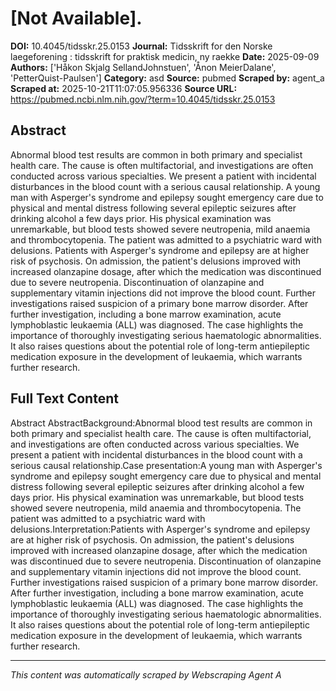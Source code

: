# [Not Available].

**DOI:** 10.4045/tidsskr.25.0153
**Journal:** Tidsskrift for den Norske laegeforening : tidsskrift for praktisk medicin, ny raekke
**Date:** 2025-09-09
**Authors:** ['Håkon Skjalg SellandJohnstuen', 'Ånon MeierDalane', 'PetterQuist-Paulsen']
**Category:** asd
**Source:** pubmed
**Scraped by:** agent_a
**Scraped at:** 2025-10-21T11:07:05.956336
**Source URL:** https://pubmed.ncbi.nlm.nih.gov/?term=10.4045/tidsskr.25.0153

## Abstract

Abnormal blood test results are common in both primary and specialist health care. The cause is often multifactorial, and investigations are often conducted across various specialties. We present a patient with incidental disturbances in the blood count with a serious causal relationship.
A young man with Asperger's syndrome and epilepsy sought emergency care due to physical and mental distress following several epileptic seizures after drinking alcohol a few days prior. His physical examination was unremarkable, but blood tests showed severe neutropenia, mild anaemia and thrombocytopenia. The patient was admitted to a psychiatric ward with delusions.
Patients with Asperger's syndrome and epilepsy are at higher risk of psychosis. On admission, the patient's delusions improved with increased olanzapine dosage, after which the medication was discontinued due to severe neutropenia. Discontinuation of olanzapine and supplementary vitamin injections did not improve the blood count. Further investigations raised suspicion of a primary bone marrow disorder. After further investigation, including a bone marrow examination, acute lymphoblastic leukaemia (ALL) was diagnosed. The case highlights the importance of thoroughly investigating serious haematologic abnormalities. It also raises questions about the potential role of long-term antiepileptic medication exposure in the development of leukaemia, which warrants further research.

## Full Text Content

Abstract AbstractBackground:Abnormal blood test results are common in both primary and specialist health care. The cause is often multifactorial, and investigations are often conducted across various specialties. We present a patient with incidental disturbances in the blood count with a serious causal relationship.Case presentation:A young man with Asperger's syndrome and epilepsy sought emergency care due to physical and mental distress following several epileptic seizures after drinking alcohol a few days prior. His physical examination was unremarkable, but blood tests showed severe neutropenia, mild anaemia and thrombocytopenia. The patient was admitted to a psychiatric ward with delusions.Interpretation:Patients with Asperger's syndrome and epilepsy are at higher risk of psychosis. On admission, the patient's delusions improved with increased olanzapine dosage, after which the medication was discontinued due to severe neutropenia. Discontinuation of olanzapine and supplementary vitamin injections did not improve the blood count. Further investigations raised suspicion of a primary bone marrow disorder. After further investigation, including a bone marrow examination, acute lymphoblastic leukaemia (ALL) was diagnosed. The case highlights the importance of thoroughly investigating serious haematologic abnormalities. It also raises questions about the potential role of long-term antiepileptic medication exposure in the development of leukaemia, which warrants further research.

---
*This content was automatically scraped by Webscraping Agent A*
